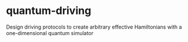 # quantum-driving
Design driving protocols to create arbitrary effective Hamiltonians with a one-dimensional quantum simulator
